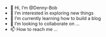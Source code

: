 - 👋 Hi, I’m @Denny-Bob
- 👀 I’m interested in exploring new things
- 🌱 I’m currently learning how to build a blog
- 💞️ I’m looking to collaborate on ...
- 📫 How to reach me ...

<!---
Denny-Bob/Denny-Bob is a ✨ special ✨ repository because its `README.md` (this file) appears on your GitHub profile.
You can click the Preview link to take a look at your changes.
--->
